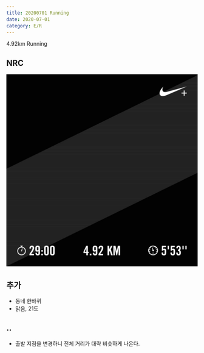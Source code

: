 ```yaml
---
title: 20200701 Running 
date: 2020-07-01
category: E/R
---
```


4.92km Running 

## NRC

![2020](/img/20200701.jpg)

## 추가

*   동네 한바퀴
*   맑음, 21도

## ..

- 출발 지점을 변경하니 전체 거리가 대략 비슷하게 나온다.
